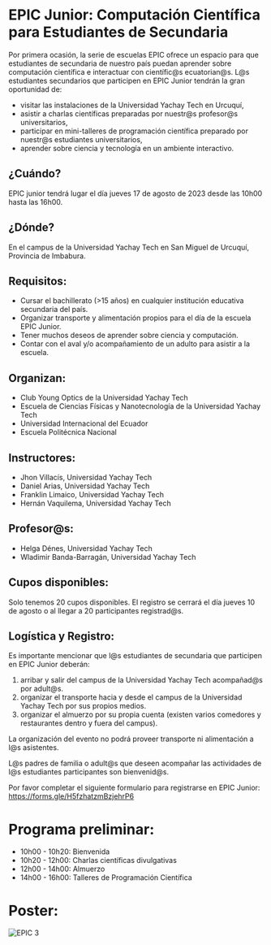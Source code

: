 # EPIC Junior: Computación Científica para Estudiantes de Secundaria

Por primera ocasión, la serie de escuelas EPIC ofrece un espacio para que estudiantes de secundaria de nuestro país puedan aprender sobre computación científica e interactuar con científic@s ecuatorian@s. L@s estudiantes secundarios que participen en EPIC Junior tendrán la gran oportunidad de: 

- visitar las instalaciones de la Universidad Yachay Tech en Urcuquí,
- asistir a charlas científicas preparadas por nuestr@s profesor@s universitarios,
- participar en mini-talleres de programación científica preparado por nuestr@s estudiantes universitarios,
- aprender sobre ciencia y tecnología en un ambiente interactivo.

## ¿Cuándo?

EPIC junior tendrá lugar el día jueves 17 de agosto de 2023 desde las 10h00 hasta las 16h00.

## ¿Dónde?

En el campus de la Universidad Yachay Tech en San Miguel de Urcuquí, Provincia de Imbabura.

## Requisitos:

- Cursar el bachillerato (>15 años) en cualquier institución educativa secundaria del país.
- Organizar transporte y alimentación propios para el día de la escuela EPIC Junior.
- Tener muchos deseos de aprender sobre ciencia y computación.
- Contar con el aval y/o acompañamiento de un adulto para asistir a la escuela.

## Organizan:
- Club Young Optics de la Universidad Yachay Tech
- Escuela de Ciencias Físicas y Nanotecnología de la Universidad Yachay Tech
- Universidad Internacional del Ecuador
- Escuela Politécnica Nacional

## Instructores:

- Jhon Villacís, Universidad Yachay Tech
- Daniel Arias, Universidad Yachay Tech
- Franklin Limaico, Universidad Yachay Tech
- Hernán Vaquilema, Universidad Yachay Tech

## Profesor@s:

- Helga Dénes, Universidad Yachay Tech
- Wladimir Banda-Barragán, Universidad Yachay Tech

## Cupos disponibles:

Solo tenemos 20 cupos disponibles. El registro se cerrará el día jueves 10 de agosto o al llegar a 20 participantes registrad@s.


## Logística y Registro:

Es importante mencionar que l@s estudiantes de secundaria que participen en EPIC Junior deberán:

1. arribar y salir del campus de la Universidad Yachay Tech acompañad@s por adult@s.
2. organizar el transporte hacia y desde el campus de la Universidad Yachay Tech por sus propios medios.
3. organizar el almuerzo por su propia cuenta (existen varios comedores y restaurantes dentro y fuera del campus).

La organización del evento no podrá proveer transporte ni alimentación a l@s asistentes.

L@s padres de familia o adult@s que deseen acompañar las actividades de l@s estudiantes participantes son bienvenid@s.

Por favor completar el siguiente formulario para registrarse en EPIC Junior:
https://forms.gle/H5fzhatzmBzjehrP6


# Programa preliminar:

- 10h00 - 10h20: Bienvenida
- 10h20 - 12h00: Charlas científicas divulgativas
- 12h00 - 14h00: Almuerzo
- 14h00 - 16h00: Talleres de Programación Científica

# Poster: 

![EPIC 3](https://github.com/ciencialatitud0/EPIC_3/assets/30240951/6a77d0ce-a847-4da0-91fe-04183c50e099)
